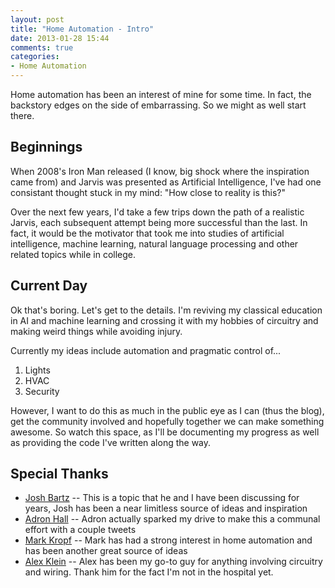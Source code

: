 ```yaml
---
layout: post
title: "Home Automation - Intro"
date: 2013-01-28 15:44
comments: true
categories:
- Home Automation 
---
```


Home automation has been an interest of mine for some time. In fact, the backstory edges on the side of embarrassing. So we might as well start there.

Beginnings
----------

When 2008's Iron Man released (I know, big shock where the inspiration came from) and Jarvis was presented as Artificial Intelligence, I've had one consistant thought stuck in my mind: "How close to reality is this?"

Over the next few years, I'd take a few trips down the path of a realistic Jarvis, each subsequent attempt being more successful than the last. In fact, it would be the motivator that took me into studies of artificial intelligence, machine learning, natural language processing and other related topics while in college.

Current Day
-----------

Ok that's boring. Let's get to the details. I'm reviving my classical education in AI and machine learning and crossing it with my hobbies of circuitry and making weird things while avoiding injury.

Currently my ideas include automation and pragmatic control of...

1. Lights
2. HVAC
3. Security

However, I want to do this as much in the public eye as I can (thus the blog), get the community involved and hopefully together we can make something awesome. So watch this space, as I'll be documenting my progress as well as providing the code I've written along the way.


Special Thanks
--------------
* <a href="https://twitter.com/jshbrtz" target="_blank">Josh Bartz</a> -- This is a topic that he and I have been discussing for years, Josh has been a near limitless source of ideas and inspiration
* <a href="https://twitter.com/adron" target="_blank">Adron Hall</a> -- Adron actually sparked my drive to make this a communal effort with a couple tweets
* <a href="https://twitter.com/markkropf" target="_blank">Mark Kropf</a> -- Mark has had a strong interest in home automation and has been another great source of ideas
* <a href="https://twitter.com/AlexanderJKlein" target="_blank">Alex Klein</a> -- Alex has been my go-to guy for anything involving circuitry and wiring. Thank him for the fact I'm not in the hospital yet.